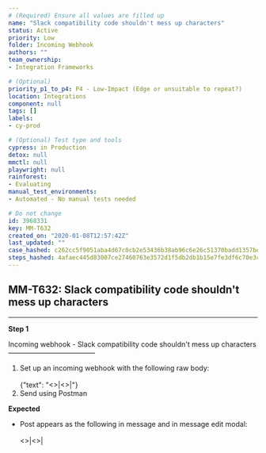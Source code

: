```yaml
---
# (Required) Ensure all values are filled up
name: "Slack compatibility code shouldn't mess up characters"
status: Active
priority: Low
folder: Incoming Webhook
authors: ""
team_ownership: 
- Integration Frameworks

# (Optional)
priority_p1_to_p4: P4 - Low-Impact (Edge or unsuitable to repeat?)
location: Integrations
component: null
tags: []
labels: 
- cy-prod

# (Optional) Test type and tools
cypress: in Production
detox: null
mmctl: null
playwright: null
rainforest: 
- Evaluating
manual_test_environments: 
- Automated - No manual tests needed

# Do not change
id: 3968331
key: MM-T632
created_on: "2020-01-08T12:57:42Z"
last_updated: ""
case_hashed: c262cc5f9051aba4d67c0cb2e53436b38ab96c6e26c51370badd1357beb4a02c41b910de3897f0d21531f764854937ce
steps_hashed: 4afaec445d83007ce27460763e3572d1f5db2db1b15e7fe3df6c70e3c0ea93979526154c15c45eac888963482d595f11
---
```


<!-- (Auto-generated) Based on frontmatter's "key" and "name" -->

## MM-T632: Slack compatibility code shouldn't mess up characters

---

**Step 1**

Incoming webhook - Slack compatibility code shouldn't mess up characters\
–––––––––––––––––––––––––

1. Set up an incoming webhook with the following raw body:\
   \
   {"text": "<>|<>|"}
2. Send using Postman

**Expected**

- Post appears as the following in message and in message edit modal:\
  \
  <>|<>|
